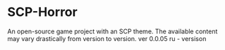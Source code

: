 # SCP-Horror
An open-source game project with an SCP theme.
The available content may vary drastically from version to version.
ver 0.0.05
ru - versison